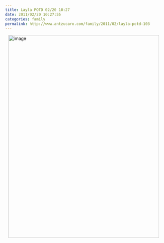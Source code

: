 ```yaml
---
title: Layla POTD 02/20 10:27
date: 2011/02/20 10:27:55
categories: family
permalink: http://www.antzucaro.com/family/2011/02/layla-potd-103
---
```

<img src="http://media.antzucaro.com/uploads/2011/02/IMG_20110220_102755.jpg" width="485px" height="650px" alt="image" style="display: block; margin-right: auto; margin-left: auto;">